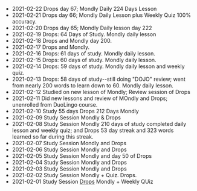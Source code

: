 
* 2021-02-22 Drops day 67; Mondly Daily 224 Days Lesson<br>
* 2021-02-21 Drops day 66; Mondly Daily Lesson plus Weekly Quiz 100% accuracy.<br>
* 2021-02-20 Drops day 65; Mondly Daily lesson day 222<br>
* 2021-02-19 Drops: 64 Days of Study. Mondly daily lesson <br>
* 2021-02-18 Drops and Mondly day 200.
* 2021-02-17 Drops and Mondly. 
* 2021-02-16 Drops: 61 days of study. Mondly daily lesson. <br>
* 2021-02-15 Drops: 60 days of study. Mondly daily lesson. <br>
* 2021-02-14 Drops: 59 days of study. Mondly daily lesson and weekly quiz. <br>
* 2021-02-13 Drops: 58 days of study--still doing "DOJO" review; went from nearly 200 words to learn down to 60. Mondly daily lesson. <br>
* 2021-02-12 Studied on new lesson of Mondly; Review session of Drops<br>
* 2021-02-11 Did new lessons and review of MOndly and Drops; unenrolled from DuoLingo course. <br>
* 2021-02-10 Study 55 days Drops 212 Days Mondly 
* 2021-02-09 Study Session Mondly & Drops<br> 
* 2021-02-08 Study Session Mondly 210 days of study completed daily lesson and weekly quiz; and Drops 53 day streak and 323 words learned so far during this streak.<br>
* 2021-02-07 Study Session Mondly and Drops<br>
* 2021-02-06 Study Session Mondly and Drops<br>
* 2021-02-05 Study Session Mondly and day 50 of Drops<br>
* 2021-02-04 Study Session Mondly and Drops<br>
* 2021-02-03 Study Session Mondly and Drops<br>
* 2021-02-02 Study Session Mondly + Quiz.  Drops. <br>
* 2021-02-01 Study Session [Drops](https://github.com/EO4wellness/T-I-L/blob/main/polyglot/la-otra/%E3%83%98%E3%83%96%E3%83%A9%E3%82%A4%E8%AA%9E/Images/2021-02-01-earned-new-level-drops.png) Mondly + Weekly QUiz<br> 
